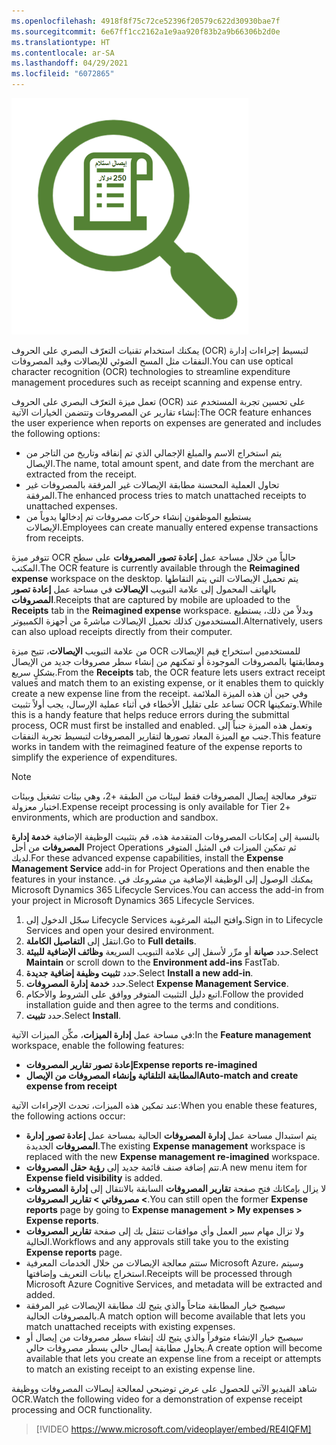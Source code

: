 ```yaml
---
ms.openlocfilehash: 4918f8f75c72ce52396f20579c622d30930bae7f
ms.sourcegitcommit: 6e67ff1cc2162a1e9aa920f83b2a9b66306b2d0e
ms.translationtype: HT
ms.contentlocale: ar-SA
ms.lasthandoff: 04/29/2021
ms.locfileid: "6072865"
---
```

![ <span data-ttu-id="54180-101">رسم لإيصال يظهر عبر عدسة مكبرة.</span><span class="sxs-lookup"><span data-stu-id="54180-101">Graphic of a receipt seen through a magnifying glass.</span></span>](../media/receipt-c.png)

<span data-ttu-id="54180-102">يمكنك استخدام تقنيات التعرّف البصري على الحروف (OCR) لتبسيط إجراءات إدارة النفقات مثل المسح الضوئي للإيصالات وقيد المصروفات.</span><span class="sxs-lookup"><span data-stu-id="54180-102">You can use optical character recognition (OCR) technologies to streamline expenditure management procedures such as receipt scanning and expense entry.</span></span> 

<span data-ttu-id="54180-103">تعمل ميزة التعرّف البصري على الحروف (OCR) على تحسين تجربة المستخدم عند إنشاء تقارير عن المصروفات وتتضمن الخيارات الآتية:</span><span class="sxs-lookup"><span data-stu-id="54180-103">The OCR feature enhances the user experience when reports on expenses are generated and includes the following options:</span></span>

- <span data-ttu-id="54180-104">يتم استخراج الاسم والمبلغ الإجمالي الذي تم إنفاقه وتاريخ من التاجر من الإيصال.</span><span class="sxs-lookup"><span data-stu-id="54180-104">The name, total amount spent, and date from the merchant are extracted from the receipt.</span></span>
- <span data-ttu-id="54180-105">تحاول العملية المحسنة مطابقة الإيصالات غير المرفقة بالمصروفات غير المرفقة.</span><span class="sxs-lookup"><span data-stu-id="54180-105">The enhanced process tries to match unattached receipts to unattached expenses.</span></span>
- <span data-ttu-id="54180-106">يستطيع الموظفون إنشاء حركات مصروفات تم إدخالها يدوياً من الإيصالات.</span><span class="sxs-lookup"><span data-stu-id="54180-106">Employees can create manually entered expense transactions from receipts.</span></span>

<span data-ttu-id="54180-107">تتوفر ميزة OCR حالياً من خلال مساحة عمل **إعادة تصور المصروفات** على سطح المكتب.</span><span class="sxs-lookup"><span data-stu-id="54180-107">The OCR feature is currently available through the **Reimagined expense** workspace on the desktop.</span></span> <span data-ttu-id="54180-108">يتم تحميل الإيصالات التي يتم التقاطها بالهاتف المحمول إلى علامة التبويب **الإيصالات** في مساحة عمل **إعادة تصور المصروفات**.</span><span class="sxs-lookup"><span data-stu-id="54180-108">Receipts that are captured by mobile are uploaded to the **Receipts** tab in the **Reimagined expense** workspace.</span></span> <span data-ttu-id="54180-109">وبدلاً من ذلك، يستطيع المستخدمون كذلك تحميل الإيصالات مباشرةً من أجهزة الكمبيوتر.</span><span class="sxs-lookup"><span data-stu-id="54180-109">Alternatively, users can also upload receipts directly from their computer.</span></span>  

<span data-ttu-id="54180-110">من علامة التبويب **الإيصالات**، تتيح ميزة OCR للمستخدمين استخراج قيم الإيصالات ومطابقتها بالمصروفات الموجودة أو تمكنهم من إنشاء سطر مصروفات جديد من الإيصال بشكلٍ سريع.</span><span class="sxs-lookup"><span data-stu-id="54180-110">From the **Receipts** tab, the OCR feature lets users extract receipt values and match them to an existing expense, or it enables them to quickly create a new expense line from the receipt.</span></span> <span data-ttu-id="54180-111">وفي حين أن هذه الميزة الملائمة تساعد على تقليل الأخطاء في أثناء عملية الإرسال، يجب أولاً تثبيت OCR وتمكينها.</span><span class="sxs-lookup"><span data-stu-id="54180-111">While this is a handy feature that helps reduce errors during the submittal process, OCR must first be installed and enabled.</span></span> <span data-ttu-id="54180-112">وتعمل هذه الميزة جنباً إلى جنب مع الميزة المعاد تصورها لتقارير المصروفات لتبسيط تجربة النفقات.</span><span class="sxs-lookup"><span data-stu-id="54180-112">This feature works in tandem with the reimagined feature of the expense reports to simplify the experience of expenditures.</span></span> 

> [!NOTE]
> <span data-ttu-id="54180-113">تتوفر معالجة إيصال المصروفات فقط لبيئات من الطبقة +2، وهي بيئات تشغيل وبيئات اختبار معزولة.</span><span class="sxs-lookup"><span data-stu-id="54180-113">Expense receipt processing is only available for Tier 2+ environments, which are production and sandbox.</span></span>

<span data-ttu-id="54180-114">بالنسبة إلى إمكانات المصروفات المتقدمة هذه، قم بتثبيت الوظيفة الإضافية **خدمة إدارة المصروفات** من أجل Project Operations ثم تمكين الميزات في المثيل المتوفر لديك.</span><span class="sxs-lookup"><span data-stu-id="54180-114">For these advanced expense capabilities, install the **Expense Management Service** add-in for Project Operations and then enable the features in your instance.</span></span> <span data-ttu-id="54180-115">يمكنك الوصول إلى الوظيفة الإضافية من مشروعك في Microsoft Dynamics 365 Lifecycle Services.</span><span class="sxs-lookup"><span data-stu-id="54180-115">You can access the add-in from your project in Microsoft Dynamics 365 Lifecycle Services.</span></span> 

1.  <span data-ttu-id="54180-116">سجّل الدخول إلى Lifecycle Services وافتح البيئة المرغوبة.</span><span class="sxs-lookup"><span data-stu-id="54180-116">Sign in to Lifecycle Services and open your desired environment.</span></span>
2.  <span data-ttu-id="54180-117">انتقل إلى **التفاصيل الكاملة**.</span><span class="sxs-lookup"><span data-stu-id="54180-117">Go to **Full details**.</span></span>
3.  <span data-ttu-id="54180-118">حدد **صيانة** أو مرِّر لأسفل إلى علامة التبويب السريعة **وظائف الإضافية للبيئة**.</span><span class="sxs-lookup"><span data-stu-id="54180-118">Select **Maintain** or scroll down to the **Environment add-ins** FastTab.</span></span>
4.  <span data-ttu-id="54180-119">حدد **تثبيت وظيفة إضافية جديدة**.</span><span class="sxs-lookup"><span data-stu-id="54180-119">Select **Install a new add-in**.</span></span>
5.  <span data-ttu-id="54180-120">حدد **خدمة إدارة المصروفات**.</span><span class="sxs-lookup"><span data-stu-id="54180-120">Select **Expense Management Service**.</span></span>
6.  <span data-ttu-id="54180-121">اتبع دليل التثبيت المتوفر ووافق على الشروط والأحكام.</span><span class="sxs-lookup"><span data-stu-id="54180-121">Follow the provided installation guide and then agree to the terms and conditions.</span></span>
7.  <span data-ttu-id="54180-122">حدد **تثبيت**.</span><span class="sxs-lookup"><span data-stu-id="54180-122">Select **Install**.</span></span>

<span data-ttu-id="54180-123">في مساحة عمل **إدارة الميزات**، مكِّن الميزات الآتية:</span><span class="sxs-lookup"><span data-stu-id="54180-123">In the **Feature management** workspace, enable the following features:</span></span>

- <span data-ttu-id="54180-124">**إعادة تصور تقارير المصروفات**</span><span class="sxs-lookup"><span data-stu-id="54180-124">**Expense reports re-imagined**</span></span>
- <span data-ttu-id="54180-125">**المطابقة التلقائية وإنشاء المصروفات من الإيصال**</span><span class="sxs-lookup"><span data-stu-id="54180-125">**Auto-match and create expense from receipt**</span></span>

<span data-ttu-id="54180-126">عند تمكين هذه الميزات، تحدث الإجراءات الآتية:</span><span class="sxs-lookup"><span data-stu-id="54180-126">When you enable these features, the following actions occur:</span></span>

- <span data-ttu-id="54180-127">يتم استبدال مساحة عمل **إدارة المصروفات** الحالية بمساحة عمل **إعادة تصور إدارة المصروفات** الجديدة.</span><span class="sxs-lookup"><span data-stu-id="54180-127">The existing **Expense management** workspace is replaced with the new **Expense management re-imagined** workspace.</span></span>
- <span data-ttu-id="54180-128">تتم إضافة صنف قائمة جديد إلى **رؤية حقل المصروفات**.</span><span class="sxs-lookup"><span data-stu-id="54180-128">A new menu item for **Expense field visibility** is added.</span></span>
- <span data-ttu-id="54180-129">لا يزال بإمكانك فتح صفحة **تقارير المصروفات** السابقة بالانتقال إلى **إدارة المصروفات > مصروفاتي > تقارير المصروفات**.</span><span class="sxs-lookup"><span data-stu-id="54180-129">You can still open the former **Expense reports** page by going to **Expense management > My expenses > Expense reports**.</span></span>
- <span data-ttu-id="54180-130">ولا تزال مهام سير العمل وأي موافقات تنتقل بك إلى صفحة **تقارير المصروفات** الحالية.</span><span class="sxs-lookup"><span data-stu-id="54180-130">Workflows and any approvals still take you to the existing **Expense reports** page.</span></span>
- <span data-ttu-id="54180-131">ستتم معالجة الإيصالات من خلال الخدمات المعرفية Microsoft Azure، وسيتم استخراج بيانات التعريف وإضافتها.</span><span class="sxs-lookup"><span data-stu-id="54180-131">Receipts will be processed through Microsoft Azure Cognitive Services, and metadata will be extracted and added.</span></span>
- <span data-ttu-id="54180-132">سيصبح خيار المطابقة متاحاً والذي يتيح لك مطابقة الإيصالات غير المرفقة بالمصروفات الحالية.</span><span class="sxs-lookup"><span data-stu-id="54180-132">A match option will become available that lets you match unattached receipts with existing expenses.</span></span>
- <span data-ttu-id="54180-133">سيصبح خيار الإنشاء متوفراً والذي يتيح لك إنشاء سطر مصروفات من إيصال أو يحاول مطابقة إيصال حالي بسطر مصروفات حالي.</span><span class="sxs-lookup"><span data-stu-id="54180-133">A create option will become available that lets you create an expense line from a receipt or attempts to match an existing receipt to an existing expense line.</span></span>

<span data-ttu-id="54180-134">شاهد الفيديو الآتي للحصول على عرض توضيحي لمعالجة إيصالات المصروفات ووظيفة OCR.</span><span class="sxs-lookup"><span data-stu-id="54180-134">Watch the following video for a demonstration of expense receipt processing and OCR functionality.</span></span>
 > [!VIDEO https://www.microsoft.com/videoplayer/embed/RE4IQFM]

